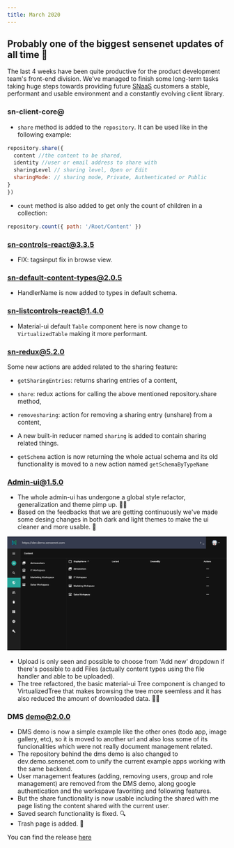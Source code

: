 ```yaml
---
title: March 2020
---
```


## Probably one of the biggest sensenet updates of all time 💯

The last 4 weeks have been quite productive for the product development team's front-end division. We've managed to finish some long-term tasks taking huge steps towards providing future [SNaaS](https://www.sensenet.com/try-it/what-is-snaas) customers a stable, performant and usable environment and a constantly evolving client library.

### sn-client-core@

- `share` method is added to the `repository`. It can be used like in the following example:

```javascript
repository.share({
  content //the content to be shared,
  identity //user or email address to share with
  sharingLevel // sharing level, Open or Edit
  sharingMode: // sharing mode, Private, Authenticated or Public
}
})
```

- `count` method is also added to get only the count of children in a collection:

```javascript
repository.count({ path: '/Root/Content' })
```

### sn-controls-react@3.3.5

- FIX: tagsinput fix in browse view.

### sn-default-content-types@2.0.5

- HandlerName is now added to types in default schema.

### sn-listcontrols-react@1.4.0

- Material-ui default `Table` component here is now change to `VirtualizedTable` making it more performant.

### sn-redux@5.2.0

Some new actions are added related to the sharing feature:

- `getSharingEntries`: returns sharing entries of a content,
- `share`: redux actions for calling the above mentioned repository.share method,
- `removesharing`: action for removing a sharing entry (unshare) from a content,

- A new built-in reducer named `sharing` is added to contain sharing related things.

- `getSchema` action is now returning the whole actual schema and its old functionality is moved to a new action named `getSchemaByTypeName`

### Admin-ui@1.5.0

- The whole admin-ui has undergone a global style refactor, generalization and theme pimp up. 🎉🎉
- Based on the feedbacks that we are getting continuously we've made some desing changes in both dark and light themes to make the ui cleaner and more usable. 💅

 ![Admin-ui design update](/img/new-adminui-design.png "Admin-ui design update")

- Upload is only seen and possible to choose from 'Add new' dropdown if there's possible to add Files (actually content types using the file handler and able to be uploaded).
- The tree refactored, the basic material-ui Tree component is changed to VirtualizedTree that makes browsing the tree more seemless and it has also reduced the amount of downloaded data. 🎉🎉

### DMS demo@2.0.0

- DMS demo is now a simple example like the other ones (todo app, image gallery, etc), so it is moved to another url and also loss some of its funcionalities which were not really document management related.
- The repository behind the dms demo is also changed to dev.demo.sensenet.com to unify the current example apps working with the same backend.
- User management features (adding, removing users, group and role management) are removed from the DMS demo, along google authentication and the workspave favoriting and following features.
- But the share functionality is now usable including the shared with me page listing the content shared with the current user.
- Saved search functionality is fixed. 🔍
- Trash page is added. 🚮

You can find the release [here](https://github.com/SenseNet/sn-client/releases/tag/2020.3.0)
